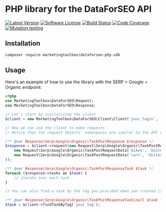 # PHP library for the DataForSEO API

[![Latest Version][ico-version]][link-packagist]
[![Software License][ico-license]](LICENSE)
[![Build Status][ico-github-actions]][link-github-actions]
[![Code Coverage][ico-code-coverage]][link-code-coverage]
[![Mutation testing][ico-infection]][link-infection]

## Installation

```bash
composer require marketingtoolbox/dataforseo-php-sdk
```

## Usage

Here's an example of how to use the library with the SERP > Google > Organic endpoint:

```php
<?php
use MarketingToolbox\DataForSEO\Request;
use MarketingToolbox\DataForSEO\Response;

// Let's start by initializing the client
$client = new MarketingToolbox\DataForSEO\Client\Client('your_login', 'your_password');

// Now we can use the client to make requests
// Notice that the request objects' namespaces are similar to the API endpoints

/** @var Response\Serp\Google\Organic\TaskPostResponse $response */
$response = $client->request(new Request\Serp\Google\Organic\TaskPostRequest(
    new Request\Serp\Google\Organic\TaskPostRequestData('bikes', 'United States', 'en', 'your_tag'),
    new Request\Serp\Google\Organic\TaskPostRequestData('cars', 'United States', 'en'),
));

/** @var Response\Serp\Google\Organic\TaskPostResponseTask $task */
foreach ($response->tasks as $task) {
    // iterate over each task
}

// You can also find a task by the tag you provided when you created it

/** @var Response\Serp\Google\Organic\TaskPostResponseTask|null $task */
$task = $client->findTaskByTag('your_tag');
```

[ico-version]: https://poser.pugx.org/marketingtoolbox/dataforseo-php-sdk/v/stable
[ico-license]: https://poser.pugx.org/marketingtoolbox/dataforseo-php-sdk/license
[ico-github-actions]: https://github.com/marketingtoolbox/dataforseo-php-sdk/workflows/build/badge.svg
[ico-code-coverage]: https://codecov.io/gh/marketingtoolbox/dataforseo-php-sdk/branch/master/graph/badge.svg
[ico-infection]: https://img.shields.io/endpoint?style=flat&url=https%3A%2F%2Fbadge-api.stryker-mutator.io%2Fgithub.com%2Fmarketingtoolbox%2Fdataforseo-php-sdk%2Fmaster

[link-packagist]: https://packagist.org/packages/marketingtoolbox/dataforseo-php-sdk
[link-github-actions]: https://github.com/marketingtoolbox/dataforseo-php-sdk/actions
[link-code-coverage]: https://codecov.io/gh/marketingtoolbox/dataforseo-php-sdk
[link-infection]: https://dashboard.stryker-mutator.io/reports/github.com/marketingtoolbox/dataforseo-php-sdk/master
